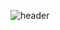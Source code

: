 ![header](https://capsule-render.vercel.app/api?type=wave&color=auto&height=300&section=header&text=2023%09%12%report&fontSize=90)



